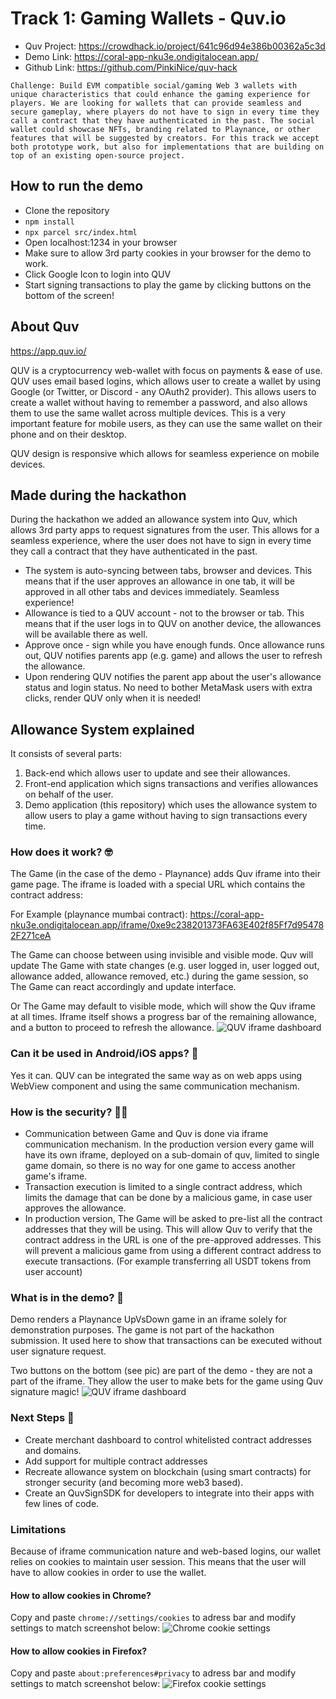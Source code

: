 # Track 1: Gaming Wallets - Quv.io
* Quv Project: https://crowdhack.io/project/641c96d94e386b00362a5c3d
* Demo Link: https://coral-app-nku3e.ondigitalocean.app/
* Github Link: https://github.com/PinkiNice/quv-hack

`Challenge: Build EVM compatible social/gaming Web 3 wallets with unique characteristics that could enhance the gaming experience for players. We are looking for wallets that can provide seamless and secure gameplay, where players do not have to sign in every time they call a contract that they have authenticated in the past. The social wallet could showcase NFTs, branding related to Playnance, or other features that will be suggested by creators. For this track we accept both prototype work, but also for implementations that are building on top of an existing open-source project. `


## How to run the demo

* Clone the repository
* `npm install`
* `npx parcel src/index.html`
* Open localhost:1234 in your browser
* Make sure to allow 3rd party cookies in your browser for the demo to work.
* Click Google Icon to login into QUV
* Start signing transactions to play the game by clicking buttons on the bottom of the screen!
  
## About Quv
https://app.quv.io/

QUV is a cryptocurrency web-wallet with focus on payments & ease of use.
QUV uses email based logins, which allows user to create a wallet by using Google (or Twitter, or Discord - any OAuth2 provider). This allows users to create a wallet without having to remember a password, and also allows them to use the same wallet across multiple devices. This is a very important feature for mobile users, as they can use the same wallet on their phone and on their desktop.

QUV design is responsive which allows for seamless experience on mobile devices.

## Made during the hackathon

During the hackathon we added an allowance system into Quv, which allows 3rd party apps to request signatures from the user. This allows for a seamless experience, where the user does not have to sign in every time they call a contract that they have authenticated in the past.


* The system is auto-syncing between tabs, browser and devices. This means that if the user approves an allowance in one tab, it will be approved in all other tabs and devices immediately. Seamless experience!
* Allowance is tied to a QUV account - not to the browser or tab. This means that if the user logs in to QUV on another device, the allowances will be available there as well.
* Approve once - sign while you have enough funds. Once allowance runs out, QUV notifies parents app (e.g. game) and allows the user to refresh the allowance.
* Upon rendering QUV notifies the parent app about the user's allowance status and login status. No need to bother MetaMask users with extra clicks, render QUV only when it is needed!


## Allowance System explained
It consists of several parts:

1. Back-end which allows user to update and see their allowances.
2. Front-end application which signs transactions and verifies allowances on behalf of the user.
3. Demo application (this repository) which uses the allowance system to allow users to play a game without having to sign transactions every time.


### How does it work? 🤓
The Game (in the case of the demo - Playnance) adds Quv iframe into their game page. The iframe is loaded with a special URL which contains the contract address:

For Example (playnance mumbai contract): https://coral-app-nku3e.ondigitalocean.app/iframe/0xe9c238201373FA63E402f85Ff7d954782F271ceA

The Game can choose between using invisible and visible mode. 
Quv will update The Game with state changes (e.g. user logged in, user logged out, allowance added, allowance removed, etc.) during the game session, so The Game can react accordingly and update interface.

Or The Game may default to visible mode, which will show the Quv iframe at all times. Iframe itself shows a progress bar of the remaining allowance, and a button to proceed to refresh the allowance.
![QUV iframe dashboard](./readme/dashboard.jpg)


### Can it be used in Android/iOS apps? 📱
Yes it can. QUV can be integrated the same way as on web apps using WebView component and using the same communication mechanism.

### How is the security? 👺🤖

* Communication between Game and Quv is done via iframe communication mechanism. In the production version every game will have its own iframe, deployed on a sub-domain of quv, limited to single game domain, so there is no way for one game to access another game's iframe. 
* Transaction execution is limited to a single contract address, which limits the damage that can be done by a malicious game, in case user approves the allowance.
* In production version, The Game will be asked to pre-list all the contract addresses that they will be using. This will allow Quv to verify that the contract address in the URL is one of the pre-approved addresses. This will prevent a malicious game from using a different contract address to execute transactions. (For example transferring all USDT tokens from user account)

### What is in the demo? 🤌

Demo renders a Playnance UpVsDown game in an iframe solely for demonstration purposes. The game is not part of the hackathon submission. It used here to show that transactions can be executed without user signature request.

Two buttons on the bottom (see pic) are part of the demo - they are not a part of the iframe. They allow the user to make bets for the game using Quv signature magic!
![QUV iframe dashboard](./readme/demo.jpg)


### Next Steps 🚀
* Create merchant dashboard to control whitelisted contract addresses and domains.
* Add support for multiple contract addresses
* Recreate allowance system on blockchain (using smart contracts) for stronger security (and becoming more web3 based).
* Create an QuvSignSDK for developers to integrate into their apps with few lines of code.

### Limitations
Because of iframe communication nature and web-based logins, our wallet relies on cookies to maintain user session. This means that the user will have to allow cookies in order to use the wallet. 

#### How to allow cookies in Chrome?

Copy and paste `chrome://settings/cookies` to adress bar and modify settings to match screenshot below:
![Chrome cookie settings](./readme/chrome-cookie.jpg)


#### How to allow cookies in Firefox?
Copy and paste `about:preferences#privacy` to adress bar and modify settings to match screenshot below:
![Firefox cookie settings](./readme/firefox-cookie.jpg)